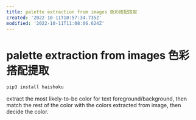 ```yaml
---
title: palette extraction from images 色彩搭配提取
created: '2022-10-11T10:57:34.735Z'
modified: '2022-10-11T11:08:06.624Z'
---
```


# palette extraction from images 色彩搭配提取

```bash
pip3 install haishoku
```

extract the most likely-to-be color for text foreground/background, then match the rest of the color with the colors extracted from image, then decide the color.
